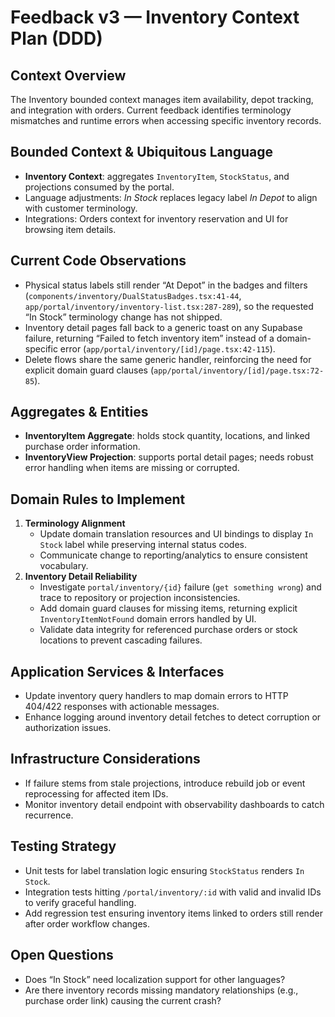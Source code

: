 # Feedback v3 — Inventory Context Plan (DDD)

## Context Overview
The Inventory bounded context manages item availability, depot tracking, and integration with orders. Current feedback identifies terminology mismatches and runtime errors when accessing specific inventory records.

## Bounded Context & Ubiquitous Language
- **Inventory Context**: aggregates `InventoryItem`, `StockStatus`, and projections consumed by the portal.
- Language adjustments: *In Stock* replaces legacy label *In Depot* to align with customer terminology.
- Integrations: Orders context for inventory reservation and UI for browsing item details.

## Current Code Observations
- Physical status labels still render “At Depot” in the badges and filters (`components/inventory/DualStatusBadges.tsx:41-44`, `app/portal/inventory/inventory-list.tsx:287-289`), so the requested “In Stock” terminology change has not shipped.
- Inventory detail pages fall back to a generic toast on any Supabase failure, returning “Failed to fetch inventory item” instead of a domain-specific error (`app/portal/inventory/[id]/page.tsx:42-115`).
- Delete flows share the same generic handler, reinforcing the need for explicit domain guard clauses (`app/portal/inventory/[id]/page.tsx:72-85`).

## Aggregates & Entities
- **InventoryItem Aggregate**: holds stock quantity, locations, and linked purchase order information.
- **InventoryView Projection**: supports portal detail pages; needs robust error handling when items are missing or corrupted.

## Domain Rules to Implement
1. **Terminology Alignment**
   - Update domain translation resources and UI bindings to display `In Stock` label while preserving internal status codes.
   - Communicate change to reporting/analytics to ensure consistent vocabulary.
2. **Inventory Detail Reliability**
   - Investigate `portal/inventory/{id}` failure (`get something wrong`) and trace to repository or projection inconsistencies.
   - Add domain guard clauses for missing items, returning explicit `InventoryItemNotFound` domain errors handled by UI.
   - Validate data integrity for referenced purchase orders or stock locations to prevent cascading failures.

## Application Services & Interfaces
- Update inventory query handlers to map domain errors to HTTP 404/422 responses with actionable messages.
- Enhance logging around inventory detail fetches to detect corruption or authorization issues.

## Infrastructure Considerations
- If failure stems from stale projections, introduce rebuild job or event reprocessing for affected item IDs.
- Monitor inventory detail endpoint with observability dashboards to catch recurrence.

## Testing Strategy
- Unit tests for label translation logic ensuring `StockStatus` renders `In Stock`.
- Integration tests hitting `/portal/inventory/:id` with valid and invalid IDs to verify graceful handling.
- Add regression test ensuring inventory items linked to orders still render after order workflow changes.

## Open Questions
- Does “In Stock” need localization support for other languages?
- Are there inventory records missing mandatory relationships (e.g., purchase order link) causing the current crash?
